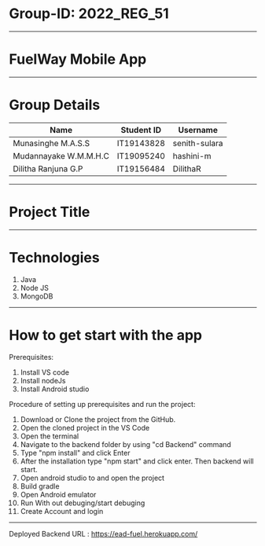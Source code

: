
# Group-ID:  2022_REG_51
-----------------------------------------------------------------
# FuelWay Mobile App
-----------------------------------------------------------------
# Group Details
   
| Name  | Student ID | Username |
| ------------- | ------------- | ------------- |
| Munasinghe M.A.S.S  | IT19143828  | senith-sulara  |
| Mudannayake W.M.M.H.C  | IT19095240  | hashini-m  |
| Dilitha Ranjuna G.P  | IT19156484  | DilithaR  |



-----------------------------------------------------------------
# Project Title



-----------------------------------------------------------------
# Technologies

1. Java
2. Node JS
3. MongoDB


-----------------------------------------------------------------
# How to get start with the app	

Prerequisites:
1.	Install VS code
2.	Install nodeJs
3.	Install Android studio

Procedure of setting up prerequisites and run the project:
1.	Download or Clone the project from the GitHub.
2.	Open the cloned project in the VS Code
3.	Open the terminal
4.	Navigate to the backend folder by using "cd Backend" command
5.	Type "npm install" and click Enter
6.	After the installation type "npm start" and click enter. Then backend will start. 
7.	Open android studio to and open the project
8.	Build gradle
9. Open Android emulator
10. Run With out debuging/start debuging  
11. Create Account and login

-----------------------------------------------------------------

Deployed Backend URL : https://ead-fuel.herokuapp.com/
